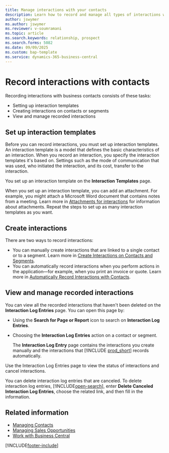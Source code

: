 ```yaml
---
title: Manage interactions with your contacts
description: Learn how to record and manage all types of interactions with your contacts—such as emails, phone calls, meetings, and letters.
author: jswymer
ms.author: jswymer
ms.reviewer: v-soumramani
ms.topic: article
ms.search.keywords: relationship, prospect
ms.search.forms: 5082
ms.date: 09/09/2025
ms.custom: bap-template
ms.service: dynamics-365-business-central
---
```


# Record interactions with contacts

Recording interactions with business contacts consists of these tasks:

- Setting up interaction templates  
- Creating interactions on contacts or segments  
- View and manage recorded interactions  

## Set up interaction templates

Before you can record interactions, you must set up interaction templates. An interaction template is a model that defines the basic characteristics of an interaction. When you record an interaction, you specify the interaction templates it's based on. Settings such as the mode of communication that was used, who initiated the interaction, and its cost, transfer to the interaction.

You set up an interaction template on the **Interaction Templates** page.

When you set up an interaction template, you can add an attachment. For example, you might attach a Microsoft Word document that contains notes from a meeting. Learn more in [Attachments for interactions](marketing-interaction-attachments.md) for information about attachments. Repeat the steps to set up as many interaction templates as you want.  

## Create interactions

There are two ways to record interactions:

- You can manually create interactions that are linked to a single contact or to a segment. Learn more in [Create Interactions on Contacts and Segments](marketing-how-create-interactions.md).  
- You can automatically record interactions when you perform actions in the application—for example, when you print an invoice or quote. Learn more in [Automatically Record Interactions with Contacts](marketing-auto-record-interactions.md).

## View and manage recorded interactions

You can view all the recorded interactions that haven't been deleted on the **Interaction Log Entries** page. You can open this page by:

- Using the **Search for Page or Report** icon to search on **Interaction Log Entries**.
- Choosing the **Interaction Log Entries** action on a contact or segment.

  The **Interaction Log Entry** page contains the interactions you create manually and the interactions that [!INCLUDE [prod_short](includes/prod_short.md)] records automatically.

Use the Interaction Log Entries page to view the status of interactions and cancel interactions.

You can delete interaction log entries that are canceled. To delete interaction log entries, [!INCLUDE[open-search](includes/open-search-lowercase.md)], enter **Delete Canceled Interaction Log Entries**, choose the related link, and then fill in the information.

## Related information

- [Managing Contacts](marketing-contacts.md)  
- [Managing Sales Opportunities](marketing-manage-sales-opportunities.md)  
- [Work with Business Central](ui-work-product.md)  

[!INCLUDE[footer-include](includes/footer-banner.md)]
